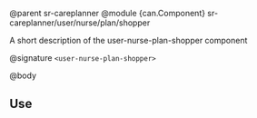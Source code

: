 @parent sr-careplanner
@module {can.Component} sr-careplanner/user/nurse/plan/shopper <user-nurse-plan-shopper>

A short description of the user-nurse-plan-shopper component

@signature `<user-nurse-plan-shopper>`

@body

## Use

